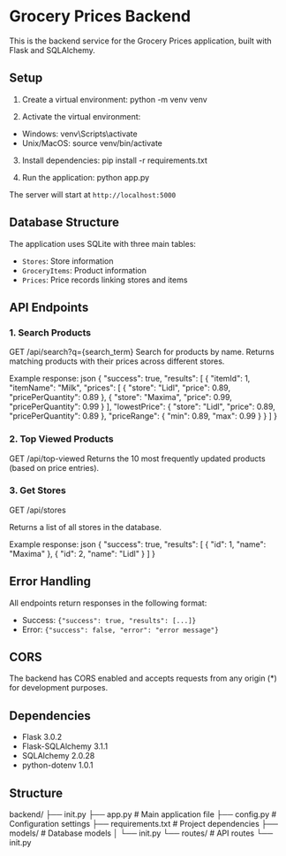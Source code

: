 # Grocery Prices Backend

This is the backend service for the Grocery Prices application, built with Flask and SQLAlchemy.

## Setup

1. Create a virtual environment:
python -m venv venv

2. Activate the virtual environment:
- Windows:
venv\Scripts\activate
- Unix/MacOS:
source venv/bin/activate

3. Install dependencies:
pip install -r requirements.txt


4. Run the application:
python app.py


The server will start at `http://localhost:5000`

## Database Structure

The application uses SQLite with three main tables:
- `Stores`: Store information
- `GroceryItems`: Product information
- `Prices`: Price records linking stores and items

## API Endpoints

### 1. Search Products
GET /api/search?q={search_term}
Search for products by name. Returns matching products with their prices across different stores.

Example response:
json
{
    "success": true,
    "results": [
        {
            "itemId": 1,
            "itemName": "Milk",
            "prices": [
            {
                "store": "Lidl",
                "price": 0.89,
                "pricePerQuantity": 0.89
            },
            {
                "store": "Maxima",
                "price": 0.99,
                "pricePerQuantity": 0.99
            }
            ],
                "lowestPrice": {
                "store": "Lidl",
                "price": 0.89,
                "pricePerQuantity": 0.89
            },
                "priceRange": {
                "min": 0.89,
                "max": 0.99
            }
        }
    ]
}

### 2. Top Viewed Products
GET /api/top-viewed
Returns the 10 most frequently updated products (based on price entries).

### 3. Get Stores
GET /api/stores

Returns a list of all stores in the database.

Example response:
json
{
    "success": true,
    "results": [
    {
        "id": 1,
        "name": "Maxima"
    },
    {
        "id": 2,
        "name": "Lidl"
    }
    ]
}


## Error Handling

All endpoints return responses in the following format:
- Success: `{"success": true, "results": [...]}`
- Error: `{"success": false, "error": "error message"}`

## CORS

The backend has CORS enabled and accepts requests from any origin (*) for development purposes.

## Dependencies

- Flask 3.0.2
- Flask-SQLAlchemy 3.1.1
- SQLAlchemy 2.0.28
- python-dotenv 1.0.1

## Structure
backend/
├── init.py
├── app.py # Main application file
├── config.py # Configuration settings
├── requirements.txt # Project dependencies
├── models/ # Database models
│ └── init.py
└── routes/ # API routes
└── init.py
